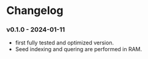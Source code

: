 # Changelog

### v0.1.0 - 2024-01-11

- first fully tested and optimized version.
- Seed indexing and quering are performed in RAM.
